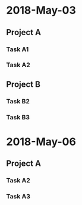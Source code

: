 # 2018-May-03

Project A
---------

### Task A1

### Task A2

## Project B

### Task B2

### Task B3

# 2018-May-06

<task-config-email s="name@example.com"/>

## Project A

### Task A2

<task-start t="20180506 12:20:54 -0700"/>
<task-stop t="20180506 12:31:51 -0700"/>
<task-start t="20180506 12:25:50 -0700"/>
<task-stop t="20180506 12:41:18 -0700"/>

### Task A3

<task-start t="20180506 09:00:02 -0700"/>
<task-stop t="20180506 11:05:00 -0700"/>
